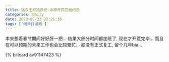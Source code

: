 ```yaml
---
title: 猛汉王狩猎日记-冰原开荒完结纪念
categories: Daily
date: 2020-02-23 22:21:16
tags: ['闲来打游戏']
---
```



本来想着春节期间好好肝一把... 结果大部分时间都加班了, 现在才开荒完毕... 而且在可以预期的未来工作也会比较繁忙... 趁没有正式复工, 留个几年bia...


{% bilicard av91147423 %}

<!-- 摘要部分 -->
<!-- more -->
